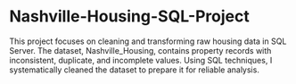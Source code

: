 # Nashville-Housing-SQL-Project
This project focuses on cleaning and transforming raw housing data in SQL Server. The dataset, Nashville_Housing, contains property records with inconsistent, duplicate, and incomplete values. Using SQL techniques, I systematically cleaned the dataset to prepare it for reliable analysis.
